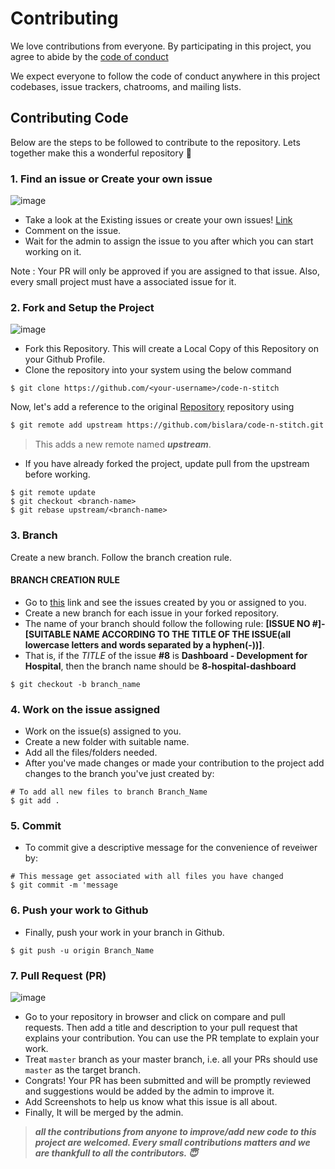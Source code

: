 # Contributing



We love contributions from everyone.
By participating in this project,
you agree to abide by the [code of conduct](https://github.com/bislara/code-n-stitch/blob/master/CODE_OF_CONDUCT.md)

We expect everyone to follow the code of conduct
anywhere in this project codebases,
issue trackers, chatrooms, and mailing lists.

## Contributing Code

Below are the steps to be followed to contribute to the repository. Lets together make this a wonderful repository 💪

### 1. Find an issue or Create your own issue

![image](https://user-images.githubusercontent.com/72038642/94973439-5c950480-0529-11eb-9bc3-9378a20d750b.png)

- Take a look at the Existing issues or create your own issues! [Link](https://github.com/bislara/code-n-stitch/issues) 
- Comment on the issue.
- Wait for the admin to assign the issue to you after which you can start working on it.

Note : Your PR will only be approved if you are assigned to that issue. Also, every small project must have a associated issue for it.

### 2. Fork and Setup the Project

![image](https://user-images.githubusercontent.com/72038642/94973540-9c5bec00-0529-11eb-8e27-bcbfb8722495.png)

- Fork this Repository. This will create a Local Copy of this Repository on your Github Profile. 
- Clone the repository into your system using the below command

```
$ git clone https://github.com/<your-username>/code-n-stitch
```
Now, let's add a reference to the original [Repository](https://github.com/bislara/code-n-stitch) repository using

```sh
$ git remote add upstream https://github.com/bislara/code-n-stitch.git
```

> This adds a new remote named ***upstream***.


- If you have already forked the project, update pull from the upstream before working.
```
$ git remote update
$ git checkout <branch-name>
$ git rebase upstream/<branch-name>
```

### 3. Branch
Create a new branch. Follow the branch creation rule. 
#### BRANCH CREATION RULE
* Go to [this](https://github.com/bislara/code-n-stitch/issues) link and see the issues created by you or assigned to you.
* Create a new branch for each issue in your forked repository.
* The name of your branch should follow the following rule: **[ISSUE NO #]-[SUITABLE NAME ACCORDING TO THE TITLE OF THE ISSUE(all lowercase letters and words separated by a hyphen(-))]**.
* That is, if the *TITLE* of the issue **#8** is **Dashboard - Development for Hospital**, then the branch name should be **8-hospital-dashboard**

```
$ git checkout -b branch_name
```

### 4. Work on the issue assigned
- Work on the issue(s) assigned to you. 
- Create a new folder with suitable name. 
- Add all the files/folders needed.
- After you've made changes or made your contribution to the project add changes to the branch you've just created by:
```
# To add all new files to branch Branch_Name
$ git add .
```
### 5. Commit
- To commit give a descriptive message for the convenience of reveiwer by:
```
# This message get associated with all files you have changed
$ git commit -m 'message
```

### 6. Push your work to Github

- Finally, push your work in your branch in Github.

```
$ git push -u origin Branch_Name
```

### 7. Pull Request (PR)

  ![image](https://user-images.githubusercontent.com/72038642/94974001-d7125400-052a-11eb-8dfa-75e6e6961b6b.png)

- Go to your repository in browser and click on compare and pull requests. Then add a title and description to your pull request that explains your contribution. You can use the PR template to explain your work.
- Treat `master` branch as your master branch, i.e. all your PRs should use `master` as the target branch.
- Congrats! Your PR has been submitted and will be promptly reviewed and suggestions would be added by the admin to improve it.
- Add Screenshots to help us know what this issue is all about.
- Finally, It will be merged by the admin.


> **_all the contributions from anyone to improve/add new code to this project are welcomed. Every small contributions matters and we are thankfull to all the contributors. 😇_**

